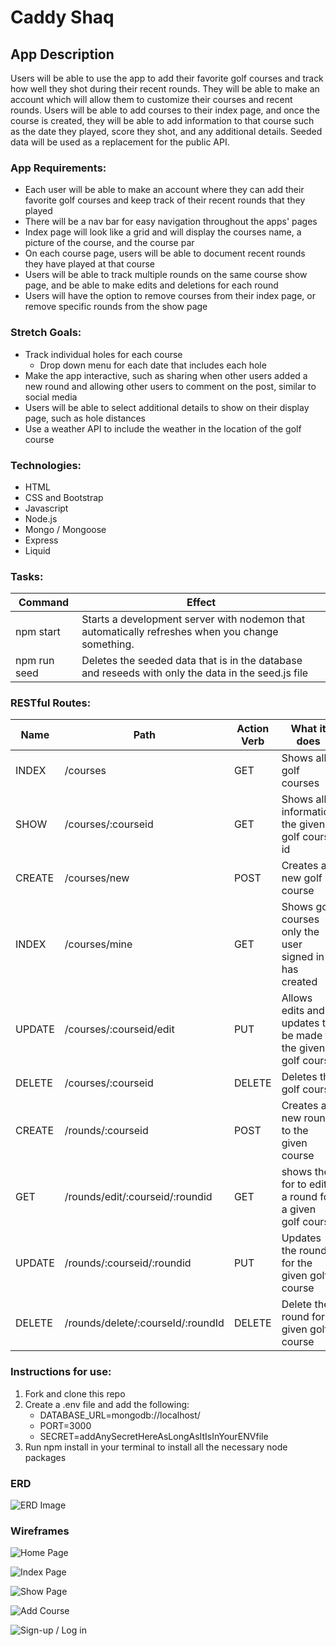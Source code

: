 # Caddy Shaq

## App Description

Users will be able to use the app to add their favorite golf courses and track how well they shot during their recent rounds. They will be able to make an account which will allow them to customize their courses and recent rounds. Users will be able to add courses to their index page, and once the course is created, they will be able to add information to that course such as the date they played, score they shot, and any additional details. Seeded data will be used as a replacement for the public API.

### App Requirements:

- Each user will be able to make an account where they can add their favorite golf courses and keep track of their recent rounds that they played
- There will be a nav bar for easy navigation throughout the apps' pages
- Index page will look like a grid and will display the courses name, a picture of the course, and the course par
- On each course page, users will be able to document recent rounds they have played at that course
- Users will be able to track multiple rounds on the same course show page, and be able to make edits and deletions for each round
- Users will have the option to remove courses from their index page, or remove specific rounds from the show page

### Stretch Goals:

- Track individual holes for each course
  - Drop down menu for each date that includes each hole
- Make the app interactive, such as sharing when other users added a new round and allowing other users to comment on the post, similar to social media
- Users will be able to select additional details to show on their display page, such as hole distances
- Use a weather API to include the weather in the location of the golf course

### Technologies:

- HTML
- CSS and Bootstrap
- Javascript
- Node.js
- Mongo / Mongoose
- Express
- Liquid

### Tasks:

| Command      | Effect                                                                                             |
| ------------ | -------------------------------------------------------------------------------------------------- |
| npm start    | Starts a development server with nodemon that automatically refreshes when you change something.   |
| npm run seed | Deletes the seeded data that is in the database and reseeds with only the data in the seed.js file |

### RESTful Routes:

| Name   | Path                              | Action Verb | What it does                                                 |
| ------ | --------------------------------- | ----------- | ------------------------------------------------------------ |
| INDEX  | /courses                          | GET         | Shows all golf courses                                       |
| SHOW   | /courses/:courseid                | GET         | Shows all information the given golf course id               |
| CREATE | /courses/new                      | POST        | Creates a new golf course                                    |
| INDEX  | /courses/mine                     | GET         | Shows golf courses only the user signed in has created       |
| UPDATE | /courses/:courseid/edit           | PUT         | Allows edits and updates to be made to the given golf course |
| DELETE | /courses/:courseid                | DELETE      | Deletes the golf course                                      |
| CREATE | /rounds/:courseid                 | POST        | Creates a new round to the given course                      |
| GET    | /rounds/edit/:courseid/:roundid   | GET         | shows the for to edit a round for a given golf course        |
| UPDATE | /rounds/:courseid/:roundid        | PUT         | Updates the round for the given golf course                  |
| DELETE | /rounds/delete/:courseId/:roundId | DELETE      | Delete the round for a given golf course                     |

### Instructions for use:

1. Fork and clone this repo
2. Create a .env file and add the following:
   - DATABASE_URL=mongodb://localhost/
   - PORT=3000
   - SECRET=addAnySecretHereAsLongAsItIsInYourENVfile
3. Run npm install in your terminal to install all the necessary node packages

### ERD

![ERD Image](https://i.imgur.com/awx66x8.jpg)

### Wireframes

![Home Page](https://i.imgur.com/PQO3tVE.jpg)

![Index Page](https://i.imgur.com/D42jIFa.jpg)

![Show Page](https://i.imgur.com/zpnmlN6.jpg)

![Add Course](https://i.imgur.com/rsJDWkV.jpg)

![Sign-up / Log in](https://i.imgur.com/D42jIFa.jpg)
